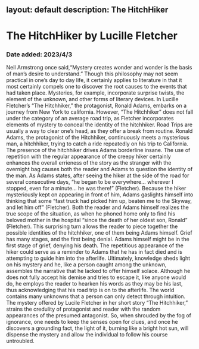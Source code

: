 layout: default
description: The HitchHiker
---
# The HitchHiker by Lucille Fletcher
### Date added: 2023/4/3
Neil Armstrong once said,“Mystery creates wonder and wonder is the basis of man’s desire to understand.” Though this philosophy may not seem practical in one’s day to day life,  it certainly applies to  literature in that it most certainly compels one to discover the root causes to the events that had taken place. Mysteries, for example, incorporate surprise twists, the element of the unknown, and other forms of literary devices. In Lucille Fletcher’s “The Hitchhiker,” the protagonist, Ronald Adams, embarks on a journey from New York to california. However, “The Hitchhiker” does not fall under the category of an average road trip, as Fletcher incorporates elements of mystery to conceal the identity of the hitchhiker. 
Road Trips are usually a way to clear one’s head, as they offer a break from routine. Ronald Adams, the protagonist of the Hitchhiker,  continuously meets a mysterious man, a hitchhiker, trying to catch a ride repeatedly on his trip to California. The presence of the hitchhiker drives Adams borderline insane. The use of repetition with the regular appearance of the creepy hiker certainly enhances the overall errieness of the story as the stranger with the overnight bag causes both the reader and Adams to question the identity of the man. As Adams states, after seeing the hiker at the side of the road for several consecutive days, “he began to be everywhere… wherever I stopped, even for a minute… he was there!” (Fletcher). Because the hiker mysteriously kept on appearing in front of him, Adams gaslights himself into thinking that some “fast truck had picked him up, beaten me to the Skyway, and let him off” (Fletcher). Both the reader and Adams himself realizes the true scope of the situation, as when he phoned home only to find his beloved mother in the hospital “since the death of her oldest son, Ronald” (Fletcher). This surprising turn allows the reader to piece together the possible identities of the hitchhiker, one of them being Adams himself. Grief has many stages, and the first being denial. Adams himself might be in the first stage of grief, denying his death. The repetitious appearance of the hiker could serve as a reminder to Adams that he has in fact died and is attempting to guide him into the afterlife. Ultimately, knowledge sheds light on his mystery and he, like a person caught among the unknown, assembles the narrative that he lacked to offer himself solace. Although he does not fully accept his demise and tries to escape it, like anyone would do, he employs the reader to hearken his words as they may be his last, thus acknowledging that his road trip is on to the afterlife.
The world contains many unknowns that a person can only detect through intuition. The mystery offered by Lucile Fletcher in her short story “The Hitchhiker,” strains the credulity of protagonist and reader with the random appearances of the presumed antagonist. So, when shrouded by the fog of ignorance, one needs to keep the senses open for clues, and once he discovers a grounding fact, the light of it, burning like a bright hot sun, will dispense the mystery and allow the individual to follow his course untroubled. 
